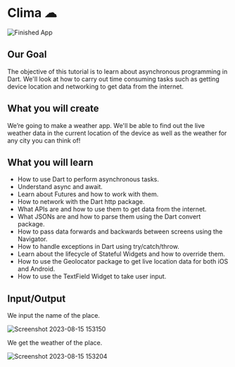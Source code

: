 # Clima ☁

![Finished App](https://github.com/londonappbrewery/Images/blob/master/clima-demo.gif)


## Our Goal

The objective of this tutorial is to learn about asynchronous programming in Dart. We'll look at how to carry out time consuming tasks such as getting device location and networking to get data from the internet.


## What you will create

We’re going to make a weather app. We'll be able to find out the live weather data in the current location of the device as well as the weather for any city you can think of!

## What you will learn

- How to use Dart to perform asynchronous tasks.
- Understand async and await.
- Learn about Futures and how to work with them.
- How to network with the Dart http package.
- What APIs are and how to use them to get data from the internet.
- What JSONs are and how to parse them using the Dart convert package.
- How to pass data forwards and backwards between screens using the Navigator.
- How to handle exceptions in Dart using try/catch/throw.
- Learn about the lifecycle of Stateful Widgets and how to override them.
- How to use the Geolocator package to get live location data for both iOS and Android.
- How to use the TextField Widget to take user input.

## Input/Output

We input the name of the place.

![Screenshot 2023-08-15 153150](https://github.com/Chirag1969/Clima-Flutter-Completed/assets/72310140/8fbe0de9-22e5-46de-8918-d12f32f36919)

We get the weather of the place.

![Screenshot 2023-08-15 153204](https://github.com/Chirag1969/Clima-Flutter-Completed/assets/72310140/68e7347f-1087-441f-bf77-6c4f60e3bbda)

